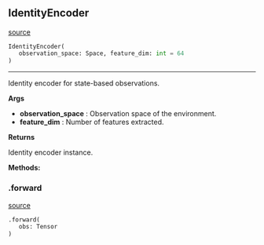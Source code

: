 #


## IdentityEncoder
[source](https://github.com/RLE-Foundation/Hsuanwu/blob/main/hsuanwu/xploit/encoder/identity_encoder.py/#L9)
```python 
IdentityEncoder(
   observation_space: Space, feature_dim: int = 64
)
```


---
Identity encoder for state-based observations.


**Args**

* **observation_space**  : Observation space of the environment.
* **feature_dim**  : Number of features extracted.


**Returns**

Identity encoder instance.


**Methods:**


### .forward
[source](https://github.com/RLE-Foundation/Hsuanwu/blob/main/hsuanwu/xploit/encoder/identity_encoder.py/#L27)
```python
.forward(
   obs: Tensor
)
```

